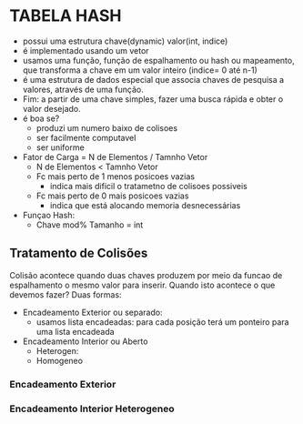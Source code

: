# TABELA HASH 
- possui uma estrutura chave(dynamic) valor(int, indice)
- é implementado usando um vetor
- usamos uma função, função de espalhamento ou hash ou mapeamento, que transforma a chave em um valor inteiro (indice= 0 até n-1)
- é uma estrutura de dados especial que associa chaves de pesquisa a valores, através de uma função.
- Fim: a partir de uma chave simples, fazer uma busca rápida e obter o valor desejado.
- é boa se?
  - produzi um numero baixo de colisoes
  - ser facilmente computavel
  - ser uniforme
- Fator de Carga = N de Elementos / Tamnho Vetor
  -  N de Elementos < Tamnho Vetor
  -  Fc mais perto de 1 menos posicoes vazias
     -  indica mais dificil o tratametno de colisoes possiveis
  -  Fc mais perto de 0 mais posicoes vazias
     -  indica que está alocando memoria desnecessárias
-  Funçao Hash:
   -  Chave mod% Tamanho = int


## Tratamento de Colisões
Colisão acontece quando duas chaves produzem por meio da funcao de espalhamento o mesmo valor para inserir. Quando isto acontece o que devemos fazer?
Duas formas:
- Encadeamento Exterior ou separado:
  - usamos lista encadeadas: para cada posição terá um ponteiro para uma lista encadeada
- Encadeamento Interior ou Aberto   
  - Heterogen: 
  - Homogeneo<teste linear>

### Encadeamento Exterior
### Encadeamento Interior Heterogeneo